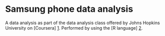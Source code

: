 # Samsung phone data analysis

A data analysis as part of the data analysis class offered by Johns Hopkins University on [Coursera] [1]. Performed by using the [R language] [2].

[1]: https://www.coursera.org/course/dataanalysis
[2]: http://www.r-project.org/
